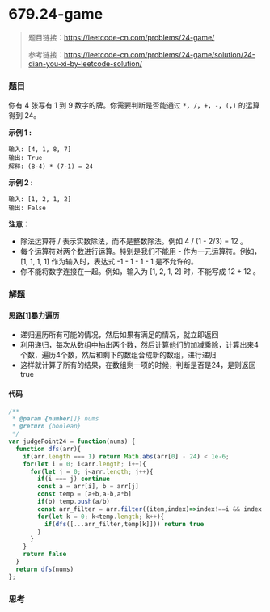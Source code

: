 # 679.24-game

> 题目链接：https://leetcode-cn.com/problems/24-game/
>
> 参考链接：https://leetcode-cn.com/problems/24-game/solution/24-dian-you-xi-by-leetcode-solution/

### 题目

你有 4 张写有 1 到 9 数字的牌。你需要判断是否能通过 `*`，`/`，`+`，`-`，`(`，`)` 的运算得到 24。

**示例 1 :**

```
输入: [4, 1, 8, 7]
输出: True
解释: (8-4) * (7-1) = 24
```

**示例 2 :**

```
输入: [1, 2, 1, 2]
输出: False
```

**注意：**

- 除法运算符 / 表示实数除法，而不是整数除法。例如 4 / (1 - 2/3) = 12 。
- 每个运算符对两个数进行运算。特别是我们不能用 - 作为一元运算符。例如，[1, 1, 1, 1] 作为输入时，表达式 -1 - 1 - 1 - 1 是不允许的。
- 你不能将数字连接在一起。例如，输入为 [1, 2, 1, 2] 时，不能写成 12 + 12 。



### 解题

#### 思路[1]暴力遍历

* 递归遍历所有可能的情况，然后如果有满足的情况，就立即返回
* 利用递归，每次从数组中抽出两个数，然后计算他们的加减乘除，计算出来4个数，遍历4个数，然后和剩下的数组合成新的数组，进行递归
* 这样就计算了所有的结果，在数组剩一项的时候，判断是否是24，是则返回true

#### 代码

```javascript
/**
 * @param {number[]} nums
 * @return {boolean}
 */
var judgePoint24 = function(nums) {
  function dfs(arr){
    if(arr.length === 1) return Math.abs(arr[0] - 24) < 1e-6;
    for(let i = 0; i<arr.length; i++){
      for(let j = 0; j<arr.length; j++){
        if(i === j) continue
        const a = arr[i], b = arr[j]
        const temp = [a+b,a-b,a*b]
        if(b) temp.push(a/b)
        const arr_filter = arr.filter((item,index)=>index!==i && index!==j)
        for(let k = 0; k<temp.length; k++){
          if(dfs([...arr_filter,temp[k]])) return true
        }
      }
    }
    return false
  }
  return dfs(nums)
};
```



### 思考


